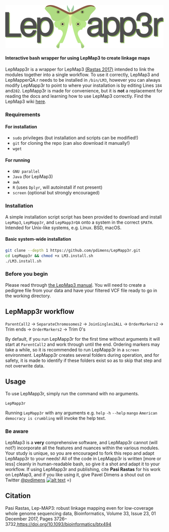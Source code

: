 ![LepMapp3r](https://github.com/pdimens/LepMapp3r/blob/master/LepMapp3r.png)
#### Interactive bash wrapper for using LepMap3 to create linkage maps
LepMapp3r is a wrapper for LepMap3 [(Rastas 2017)](https://academic.oup.com/bioinformatics/article/33/23/3726/4061277) intended to link the modules together into a single workflow. To use it correctly, LepMap3 and LepMapperQA.r needs to be installed in `/bin/LM3`, however you can always modify LepMapp3r to point to where your installation is by editing Lines `184` and`282`. LepMapp3r is made for convenience, but it is **not** a replacement for reading the docs and learning how to use LepMap3 correctly. Find the LepMap3 wiki [here](https://sourceforge.net/p/lep-map3/wiki/LM3%20Home/#lep-map3-documentation).

### Requirements
#### For installation
- `sudo` privileges (but installation and scripts can be modified!)
- `git` for cloning the repo (can also download it manually!)
- `wget`

#### For running
- `GNU parallel`
- `Java` (for LepMap3)
- `awk`
- `R` (uses `Dplyr`, will autoinstall if not present)
- `screen` (optional but strongly encouraged)

### Installation
A simple installation script script has been provided to download and install `LepMap3`, `LepMapp3r`, and `LepMapp3rQA` onto a system in the correct `$PATH`. Intended for Unix-like systems, e.g. Linux. BSD, macOS.



#### Basic system-wide installation
```bash
git clone --depth 1 https://github.com/pdimens/LepMapp3r.git
cd LepMapp3r && chmod +x LM3.install.sh
./LM3.install.sh
```

### Before you begin
Please read through [the LepMap3 manual](https://sourceforge.net/p/lep-map3/wiki/LM3%20Home/#lep-map3-documentation). You will need to create a pedigree file from your data and have your filtered VCF file ready to go in the working directory.

## LepMapp3r workflow
`ParentCall2` -> `SeparateChromosomes2` -> `JoinSingles2ALL` -> `OrderMarkers2` -> Trim ends -> `OrderMarkers2` -> Trim 0's

By default, if you run LepMapp3r for the first time without arguments it will start at `ParentCall2` and work through until the end. Ordering markers may take a while, so it is recommended to run LepMapp3r in a `screen` environment. LepMapp3r creates several folders during operation, and for safety, it is made to identify if these folders exist so as to skip that step and not overwrite data. 

## Usage
To use LepMapp3r, simply run the command with no arguments.
```
LepMapp3r
```
Running `LepMapp3r` with any arguments e.g. `help` `-h` `--help` `mango` `American democracy is crumbling` will invoke the help text.

### Be aware
LepMap3 is a **very** comprehensive software, and LepMapp3r cannot (will not?) incorporate all the features and nuances within the various modules. Your study is unique, so you are encouraged to fork this repo and adapt LepMapp3r to your needs! All of the code in LepMapp3r is written [more or less] cleanly in human-readable bash, so give it a shot and adapt it to your workflow. If using LepMapp3r and publishing, cite **Pasi Rastas** for his work on LepMap3, and if you like using it, give Pavel Dimens a shout out on Twitter [@pvdimens](https://twitter.com/PVDimens) [![alt text](http://i.imgur.com/wWzX9uB.png)](https://twitter.com/PVDimens)  =)

## Citation
Pasi Rastas, Lep-MAP3: robust linkage mapping even for low-coverage whole genome sequencing data, Bioinformatics, Volume 33, Issue 23, 01 December 2017, Pages 3726–3732,https://doi.org/10.1093/bioinformatics/btx494
